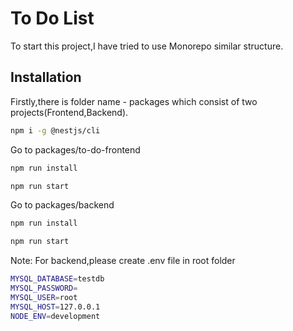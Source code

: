 # To Do List

To start this project,I have tried to use Monorepo similar structure.

## Installation
Firstly,there is folder name - packages which consist of two projects(Frontend,Backend).

```bash
npm i -g @nestjs/cli
```

Go to packages/to-do-frontend

```bash
npm run install
```

```bash
npm run start
```

Go to packages/backend

```bash
npm run install
```

```bash
npm run start
```

Note: For backend,please create .env file in root folder

```bash
MYSQL_DATABASE=testdb
MYSQL_PASSWORD=
MYSQL_USER=root
MYSQL_HOST=127.0.0.1
NODE_ENV=development
```

